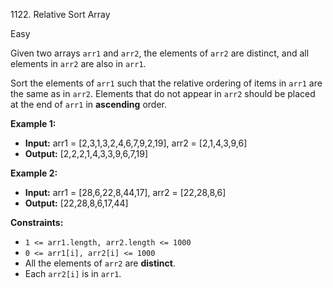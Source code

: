 1122\. Relative Sort Array

Easy

Given two arrays `arr1` and `arr2`, the elements of `arr2` are distinct, and all elements in `arr2` are also in `arr1`.

Sort the elements of `arr1` such that the relative ordering of items in `arr1` are the same as in `arr2`. Elements that do not appear in `arr2` should be placed at the end of `arr1` in **ascending** order.

**Example 1:**

- **Input:** arr1 = [2,3,1,3,2,4,6,7,9,2,19], arr2 = [2,1,4,3,9,6]
- **Output:** [2,2,2,1,4,3,3,9,6,7,19]

**Example 2:**

- **Input:** arr1 = [28,6,22,8,44,17], arr2 = [22,28,8,6]
- **Output:** [22,28,8,6,17,44]

**Constraints:**

- <code>1 <= arr1.length, arr2.length <= 1000</code>
- <code>0 <= arr1[i], arr2[i] <= 1000</code>
- All the elements of `arr2` are **distinct**.
- Each `arr2[i]` is in `arr1`.

